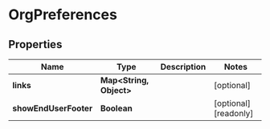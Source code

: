 

# OrgPreferences


## Properties

| Name | Type | Description | Notes |
|------------ | ------------- | ------------- | -------------|
|**links** | **Map&lt;String, Object&gt;** |  |  [optional] |
|**showEndUserFooter** | **Boolean** |  |  [optional] [readonly] |



